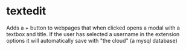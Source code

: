 # textedit
Adds a + button to webpages that when clicked opens a modal with a textbox and title. 
If the user has selected a username in the extension options it will automatically save with "the cloud" (a mysql database) 
